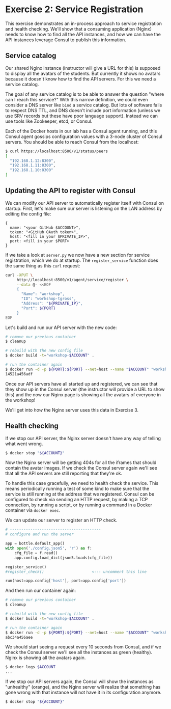 # Exercise 2: Service Registration

This exercise demonstrates an in-process approach to service registration and health checking. We'll show that a consuming application (Nginx) needs to know how to find all the API instances, and how we can have the API instances leverage Consul to publish this information.

## Service catalog

Our shared Nginx instance (instructor will give a URL for this) is supposed to display all the avatars of the students. But currently it shows no avatars because it doesn't know how to find the API servers. For this we need a service catalog.

The goal of any service catalog is to be able to answer the question "where can I reach this service?" With this narrow definition, we could even consider a DNS server like `bind` a service catalog. But lots of software fails to respect DNS TTL, and DNS doesn't include port information (unless we use SRV records but these have poor language support). Instead we can use tools like Zookeeper, etcd, or Consul.

Each of the Docker hosts in our lab has a Consul agent running, and this Consul agent gossips configuration values with a 3-node cluster of Consul servers. You should be able to reach Consul from the localhost:

```bash
$ curl https://localhost:8500/v1/status/peers
[
  "192.168.1.12:8300",
  "192.168.1.11:8300",
  "192.168.1.10:8300"
]
```

## Updating the API to register with Consul

We can modify our API server to automatically register itself with Consul on startup. First, let's make sure our server is listening on the LAN address by editing the config file:

```json5
{
  name: "<your GitHub $ACCOUNT>",
  token: "<GitHub OAuth token>",
  host: "<fill in your $PRIVATE_IP>",
  port: <fill in your $PORT>
}
```

If we take a look at `server.py` we now have a new section for service registration, which we do at startup. The `register_service` function does the same thing as this `curl` request:

```bash
curl -XPUT \
     http://localhost:8500/v1/agent/service/register \
     --data @- <<EOF
     {
       "Name": "workshop",
       "ID": "workshop-tgross",
       "Address": "${PRIVATE_IP}",
       "Port": ${PORT}
     }
EOF
```

Let's build and run our API server with the new code:


```bash
# remove our previous container
$ cleanup

# rebuild with the new config file
$ docker build -t="workshop-$ACCOUNT" .

# run the container again
$ docker run -d -p ${PORT}:${PORT} --net=host --name "$ACCOUNT" "workshop-$ACCOUNT"
14521a456adf
```

Once our API servers have all started up and registered, we can see that they show up in the Consul server (the instructor will provide a URL to show this) and the now our Nginx page is showing all the avatars of everyone in the workshop!

We'll get into *how* the Nginx server uses this data in Exercise 3.


## Health checking

If we stop our API server, the Nginx server doesn't have any way of telling what went wrong.

```bash
$ docker stop "${ACCOUNT}"
```

Now the Nginx server will be getting 404s for all the iframes that should contain the avatar images. If we check the Consul server again we'll see that all the API servers are still reporting that they're ok.

To handle this case gracefully, we need to health check the service. This means periodically running a test of some kind to make sure that the service is still running at the address that we registered. Consul can be configured to check via sending an HTTP request, by making a TCP connection, by running a script, or by running a command in a Docker container via `docker exec`.

We can update our server to register an HTTP check.

```python
# ----------------------------------------
# configure and run the server

app = bottle.default_app()
with open('./config.json5', 'r') as f:
    cfg_file = f.read()
    app.config.load_dict(json5.loads(cfg_file))

register_service()
#register_check()                     <--- uncomment this line

run(host=app.config['host'], port=app.config['port'])
```

And then run our container again:


```bash
# remove our previous container
$ cleanup

# rebuild with the new config file
$ docker build -t="workshop-$ACCOUNT" .

# run the container again
$ docker run -d -p ${PORT}:${PORT} --net=host --name "$ACCOUNT" "workshop-$ACCOUNT"
abc34a456aee
```

We should start seeing a request every 10 seconds from Consul, and if we check the Consul server we'll see all the instances as green (healthy). Nginx is showing all the avatars again.

```bash
$ docker logs $ACCOUNT
...
```

If we stop our API servers again, the Consul will show the instances as "unhealthy" (orange), and the Nginx server will realize that something has gone wrong with that instance will not have it in its configuration anymore.

```bash
$ docker stop "${ACCOUNT}"
```
